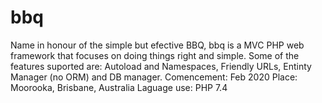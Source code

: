 # bbq
Name in honour of the simple but efective BBQ, bbq is a MVC PHP web framework that focuses on doing things right and simple. Some of the features suported are:
Autoload and Namespaces, Friendly URLs, Entinty Manager (no ORM) and DB manager.
Comencement: Feb 2020
Place: Moorooka, Brisbane, Australia
Laguage use: PHP 7.4
